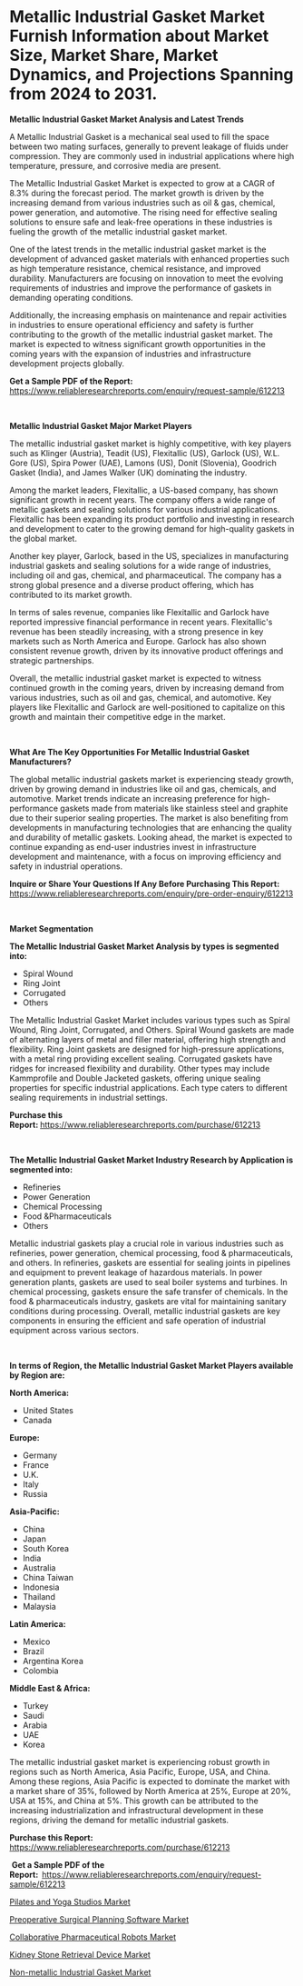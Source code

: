 <p><h1>Metallic Industrial Gasket Market Furnish Information about Market Size, Market Share, Market Dynamics, and Projections Spanning from 2024 to 2031.</h1></p><p><strong>Metallic Industrial Gasket Market Analysis and Latest Trends</strong></p>
<p><p>A Metallic Industrial Gasket is a mechanical seal used to fill the space between two mating surfaces, generally to prevent leakage of fluids under compression. They are commonly used in industrial applications where high temperature, pressure, and corrosive media are present.</p><p>The Metallic Industrial Gasket Market is expected to grow at a CAGR of 8.3% during the forecast period. The market growth is driven by the increasing demand from various industries such as oil & gas, chemical, power generation, and automotive. The rising need for effective sealing solutions to ensure safe and leak-free operations in these industries is fueling the growth of the metallic industrial gasket market.</p><p>One of the latest trends in the metallic industrial gasket market is the development of advanced gasket materials with enhanced properties such as high temperature resistance, chemical resistance, and improved durability. Manufacturers are focusing on innovation to meet the evolving requirements of industries and improve the performance of gaskets in demanding operating conditions.</p><p>Additionally, the increasing emphasis on maintenance and repair activities in industries to ensure operational efficiency and safety is further contributing to the growth of the metallic industrial gasket market. The market is expected to witness significant growth opportunities in the coming years with the expansion of industries and infrastructure development projects globally.</p></p>
<p><strong>Get a Sample PDF of the Report:&nbsp;</strong> <a href="https://www.reliableresearchreports.com/enquiry/request-sample/612213">https://www.reliableresearchreports.com/enquiry/request-sample/612213</a></p>
<p>&nbsp;</p>
<p><strong>Metallic Industrial Gasket Major Market Players</strong></p>
<p><p>The metallic industrial gasket market is highly competitive, with key players such as Klinger (Austria), Teadit (US), Flexitallic (US), Garlock (US), W.L. Gore (US), Spira Power (UAE), Lamons (US), Donit (Slovenia), Goodrich Gasket (India), and James Walker (UK) dominating the industry.</p><p>Among the market leaders, Flexitallic, a US-based company, has shown significant growth in recent years. The company offers a wide range of metallic gaskets and sealing solutions for various industrial applications. Flexitallic has been expanding its product portfolio and investing in research and development to cater to the growing demand for high-quality gaskets in the global market.</p><p>Another key player, Garlock, based in the US, specializes in manufacturing industrial gaskets and sealing solutions for a wide range of industries, including oil and gas, chemical, and pharmaceutical. The company has a strong global presence and a diverse product offering, which has contributed to its market growth.</p><p>In terms of sales revenue, companies like Flexitallic and Garlock have reported impressive financial performance in recent years. Flexitallic's revenue has been steadily increasing, with a strong presence in key markets such as North America and Europe. Garlock has also shown consistent revenue growth, driven by its innovative product offerings and strategic partnerships.</p><p>Overall, the metallic industrial gasket market is expected to witness continued growth in the coming years, driven by increasing demand from various industries, such as oil and gas, chemical, and automotive. Key players like Flexitallic and Garlock are well-positioned to capitalize on this growth and maintain their competitive edge in the market.</p></p>
<p>&nbsp;</p>
<p><strong>What Are The Key Opportunities For Metallic Industrial Gasket Manufacturers?</strong></p>
<p><p>The global metallic industrial gaskets market is experiencing steady growth, driven by growing demand in industries like oil and gas, chemicals, and automotive. Market trends indicate an increasing preference for high-performance gaskets made from materials like stainless steel and graphite due to their superior sealing properties. The market is also benefiting from developments in manufacturing technologies that are enhancing the quality and durability of metallic gaskets. Looking ahead, the market is expected to continue expanding as end-user industries invest in infrastructure development and maintenance, with a focus on improving efficiency and safety in industrial operations.</p></p>
<p><strong>Inquire or Share Your Questions If Any Before Purchasing This Report:</strong> <a href="https://www.reliableresearchreports.com/enquiry/pre-order-enquiry/612213">https://www.reliableresearchreports.com/enquiry/pre-order-enquiry/612213</a></p>
<p>&nbsp;</p>
<p><strong>Market Segmentation</strong></p>
<p><strong>The Metallic Industrial Gasket Market Analysis by types is segmented into:</strong></p>
<p><ul><li>Spiral Wound</li><li>Ring Joint</li><li>Corrugated</li><li>Others</li></ul></p>
<p><p>The Metallic Industrial Gasket Market includes various types such as Spiral Wound, Ring Joint, Corrugated, and Others. Spiral Wound gaskets are made of alternating layers of metal and filler material, offering high strength and flexibility. Ring Joint gaskets are designed for high-pressure applications, with a metal ring providing excellent sealing. Corrugated gaskets have ridges for increased flexibility and durability. Other types may include Kammprofile and Double Jacketed gaskets, offering unique sealing properties for specific industrial applications. Each type caters to different sealing requirements in industrial settings.</p></p>
<p><strong>Purchase this Report:&nbsp;</strong><a href="https://www.reliableresearchreports.com/purchase/612213">https://www.reliableresearchreports.com/purchase/612213</a></p>
<p>&nbsp;</p>
<p><strong>The Metallic Industrial Gasket Market Industry Research by Application is segmented into:</strong></p>
<p><ul><li>Refineries</li><li>Power Generation</li><li>Chemical Processing</li><li>Food &Pharmaceuticals</li><li>Others</li></ul></p>
<p><p>Metallic industrial gaskets play a crucial role in various industries such as refineries, power generation, chemical processing, food & pharmaceuticals, and others. In refineries, gaskets are essential for sealing joints in pipelines and equipment to prevent leakage of hazardous materials. In power generation plants, gaskets are used to seal boiler systems and turbines. In chemical processing, gaskets ensure the safe transfer of chemicals. In the food & pharmaceuticals industry, gaskets are vital for maintaining sanitary conditions during processing. Overall, metallic industrial gaskets are key components in ensuring the efficient and safe operation of industrial equipment across various sectors.</p></p>
<p>&nbsp;</p>
<p><strong>In terms of Region, the Metallic Industrial Gasket Market Players available by Region are:</strong></p>
<p>
    <p> <strong> North America: </strong>
        <ul>
            <li>United States</li>
            <li>Canada</li>
        </ul>
        </p> 
    <p> <strong> Europe: </strong>
        <ul>
            <li>Germany</li>
            <li>France</li>
            <li>U.K.</li>
            <li>Italy</li>
            <li>Russia</li>
        </ul>
        </p> 
    <p> <strong> Asia-Pacific: </strong>
        <ul>
            <li>China</li>
            <li>Japan</li>
            <li>South Korea</li>
            <li>India</li>
            <li>Australia</li>
            <li>China Taiwan</li>
            <li>Indonesia</li>
            <li>Thailand</li>
            <li>Malaysia</li>
        </ul>
        </p> 
    <p> <strong> Latin America: </strong>
        <ul>
            <li>Mexico</li>
            <li>Brazil</li>
            <li>Argentina Korea</li>
            <li>Colombia</li>
        </ul>
        </p> 
    <p> <strong> Middle East & Africa: </strong>
        <ul>
            <li>Turkey</li>
            <li>Saudi</li>
            <li>Arabia</li>
            <li>UAE</li>
            <li>Korea</li>
        </ul>
    </p>
    </p>
<p><p>The metallic industrial gasket market is experiencing robust growth in regions such as North America, Asia Pacific, Europe, USA, and China. Among these regions, Asia Pacific is expected to dominate the market with a market share of 35%, followed by North America at 25%, Europe at 20%, USA at 15%, and China at 5%. This growth can be attributed to the increasing industrialization and infrastructural development in these regions, driving the demand for metallic industrial gaskets.</p></p>
<p><strong>Purchase this Report: </strong><a href="https://www.reliableresearchreports.com/purchase/612213">https://www.reliableresearchreports.com/purchase/612213</a></p>
<p>&nbsp;<strong>Get a Sample PDF of the Report:&nbsp;&nbsp;</strong><a href="https://www.reliableresearchreports.com/enquiry/request-sample/612213">https://www.reliableresearchreports.com/enquiry/request-sample/612213</a></p>
<p><strong></strong></p>
<p><p><a href="https://medium.com/p/5cf541cfe089/edit">Pilates and Yoga Studios Market</a></p><p><a href="https://medium.com/@ashlylowe4544/preoperative-surgical-planning-software-market-insight-market-trends-growth-forecasted-from-2024-ff2d2b6cd9b6">Preoperative Surgical Planning Software Market</a></p><p><a href="https://github.com/rahu1506/Market-Research-Report-List-3/blob/main/collaborative-pharmaceutical-robots-market.md">Collaborative Pharmaceutical Robots Market</a></p><p><a href="https://issuu.com/reportprime-2/docs/kidney-stone-retrieval-device-market-size-2030.ppt">Kidney Stone Retrieval Device Market</a></p><p><a href="https://github.com/FassouRP/Market-Research-Report-List-3/blob/main/non-metallic-industrial-gasket-market.md">Non-metallic Industrial Gasket Market</a></p></p>